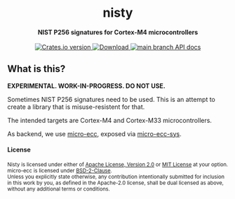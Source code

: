 <h1 align="center">nisty</h1>
<div align="center">
 <strong>
   NIST P256 signatures for Cortex-M4 microcontrollers
 </strong>
</div>

<br />

<div align="center">
  <!-- Crates version -->
  <a href="https://crates.io/crates/nisty">
    <img src="https://img.shields.io/crates/v/nisty.svg?style=flat-square"
    alt="Crates.io version" />
  </a>
  <!-- Downloads -->
  <a href="https://crates.io/crates/nisty">
    <img src="https://img.shields.io/crates/d/nisty.svg?style=flat-square"
      alt="Download" />
  </a>
  <!-- API docs -->
  <a href="https://docs.rs/nisty">
    <img src="https://img.shields.io/badge/docs-latest-blue.svg?style=flat-square"
      alt="main branch API docs" />
  </a>
</div>

## What is this?

**EXPERIMENTAL. WORK-IN-PROGRESS. DO NOT USE.**

Sometimes NIST P256 signatures need to be used.
This is an attempt to create a library that is misuse-resistent for that.

The intended targets are Cortex-M4 and Cortex-M33 microcontrollers.

As backend, we use [micro-ecc][micro-ecc], exposed via [micro-ecc-sys][micro-ecc-sys].

[micro-ecc]: https://github.com/kmackay/micro-ecc
[micro-ecc-sys]: https://crates.io/crates/micro-ecc-sys

#### License

<sup>Nisty is licensed under either of [Apache License, Version 2.0](LICENSE-APACHE) or [MIT License](LICENSE-MIT) at your option.</sup>
<sup>micro-ecc is licensed under [BSD-2-Clause](https://github.com/kmackay/micro-ecc/blob/master/LICENSE.txt).</sup>
<br>
<sub>Unless you explicitly state otherwise, any contribution intentionally submitted for inclusion in this work by you, as defined in the Apache-2.0 license, shall be dual licensed as above, without any additional terms or conditions.</sub>
